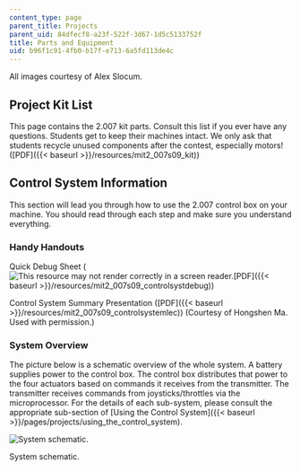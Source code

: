 ```yaml
---
content_type: page
parent_title: Projects
parent_uid: 84dfecf8-a23f-522f-3d67-1d5c5133752f
title: Parts and Equipment
uid: b96f1c91-4fb0-b17f-e713-6a5fd113de4c
---
```


All images courtesy of Alex Slocum.

Project Kit List
----------------

This page contains the 2.007 kit parts. Consult this list if you ever have any questions. Students get to keep their machines intact. We only ask that students recycle unused components after the contest, especially motors! ([PDF]({{< baseurl >}}/resources/mit2_007s09_kit))

Control System Information
--------------------------

This section will lead you through how to use the 2.007 control box on your machine. You should read through each step and make sure you understand everything.

### Handy Handouts

Quick Debug Sheet (![This resource may not render correctly in a screen reader.](/images/inacessible.gif)[PDF]({{< baseurl >}}/resources/mit2_007s09_controlsystdebug))

Control System Summary Presentation ([PDF]({{< baseurl >}}/resources/mit2_007s09_controlsystemlec)) (Courtesy of Hongshen Ma. Used with permission.)

### System Overview

The picture below is a schematic overview of the whole system. A battery supplies power to the control box. The control box distributes that power to the four actuators based on commands it receives from the transmitter. The transmitter receives commands from joysticks/throttles via the microprocessor. For the details of each sub-system, please consult the appropriate sub-section of [Using the Control System]({{< baseurl >}}/pages/projects/using_the_control_system).

![System schematic.](/courses/mechanical-engineering/2-007-design-and-manufacturing-i-spring-2009/projects/system_schematic.jpg)

System schematic.
